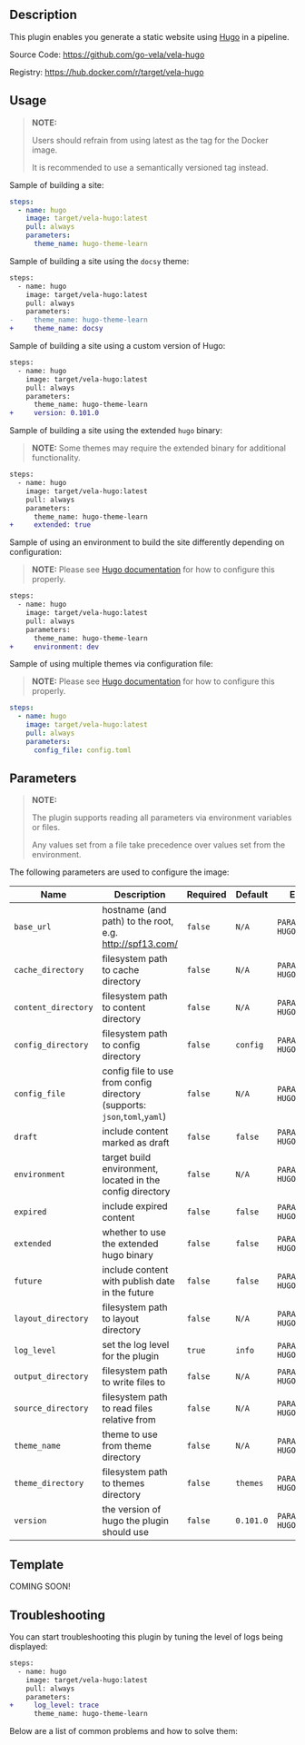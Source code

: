 ## Description

This plugin enables you generate a static website using [Hugo](https://gohugo.io/) in a pipeline.

Source Code: https://github.com/go-vela/vela-hugo

Registry: https://hub.docker.com/r/target/vela-hugo

## Usage

> **NOTE:**
>
> Users should refrain from using latest as the tag for the Docker image.
>
> It is recommended to use a semantically versioned tag instead.

Sample of building a site:

```yaml
steps:
  - name: hugo
    image: target/vela-hugo:latest
    pull: always
    parameters:
      theme_name: hugo-theme-learn
```

Sample of building a site using the `docsy` theme:

```diff
steps:
  - name: hugo
    image: target/vela-hugo:latest
    pull: always
    parameters:
-     theme_name: hugo-theme-learn
+     theme_name: docsy
```

Sample of building a site using a custom version of Hugo:

```diff
steps:
  - name: hugo
    image: target/vela-hugo:latest
    pull: always
    parameters:
      theme_name: hugo-theme-learn
+     version: 0.101.0
```

Sample of building a site using the extended `hugo` binary:

> **NOTE:** Some themes may require the extended binary for additional functionality.

```diff
steps:
  - name: hugo
    image: target/vela-hugo:latest
    pull: always
    parameters:
      theme_name: hugo-theme-learn
+     extended: true
```

Sample of using an environment to build the site differently depending on configuration:

> **NOTE:** Please see [Hugo documentation](https://gohugo.io/getting-started/configuration/) for how to configure this properly.

```diff
steps:
  - name: hugo
    image: target/vela-hugo:latest
    pull: always
    parameters:
      theme_name: hugo-theme-learn
+     environment: dev
```

Sample of using multiple themes via configuration file:

> **NOTE:** Please see [Hugo documentation](https://gohugo.io/hugo-modules/theme-components/#readout) for how to configure this properly.

```yaml
steps:
  - name: hugo
    image: target/vela-hugo:latest
    pull: always
    parameters:
      config_file: config.toml
```

## Parameters

> **NOTE:**
>
> The plugin supports reading all parameters via environment variables or files.
>
> Any values set from a file take precedence over values set from the environment.

The following parameters are used to configure the image:

| Name                | Description                                                               | Required | Default   | Environment Variables                                     |
| ------------------- | ------------------------------------------------------------------------- | -------- | --------- | --------------------------------------------------------- |
| `base_url`          | hostname (and path) to the root, e.g. http://spf13.com/                   | `false`  | `N/A`     | `PARAMETER_BASE_URL`<br>`HUGO_BASE_URL`                   |
| `cache_directory`   | filesystem path to cache directory                                        | `false`  | `N/A`     | `PARAMETER_CACHE_DIRECTORY`<br>`HUGO_CACHE_DIRECTORY`     |
| `content_directory` | filesystem path to content directory                                      | `false`  | `N/A`     | `PARAMETER_CONTENT_DIRECTORY`<br>`HUGO_CONTENT_DIRECTORY` |
| `config_directory`  | filesystem path to config directory                                       | `false`  | `config`  | `PARAMETER_CONFIG_DIRECTORY`<br>`HUGO_CONFIG_DIRECTORY`   |
| `config_file`       | config file to use from config directory (supports: `json`,`toml`,`yaml`) | `false`  | `N/A`     | `PARAMETER_CONFIG_FILE`<br>`HUGO_CONFIG_FILE`             |
| `draft`             | include content marked as draft                                           | `false`  | `false`   | `PARAMETER_DRAFT`<br>`HUGO_DRAFT`                         |
| `environment`       | target build environment, located in the config directory                 | `false`  | `N/A`     | `PARAMETER_ENVIRONMENT`<br>`HUGO_ENVIRONMENT`             |
| `expired`           | include expired content                                                   | `false`  | `false`   | `PARAMETER_EXPIRED`<br>`HUGO_EXPIRED`                     |
| `extended`          | whether to use the extended hugo binary                                   | `false`  | `false`   | `PARAMETER_EXTENDED`<br>`HUGO_EXTENDED`                   |
| `future`            | include content with publish date in the future                           | `false`  | `false`   | `PARAMETER_FUTURE`<br>`HUGO_FUTURE`                       |
| `layout_directory`  | filesystem path to layout directory                                       | `false`  | `N/A`     | `PARAMETER_LAYOUT_DIRECTORY`<br>`HUGO_LAYOUT_DIRECTORY`   |
| `log_level`         | set the log level for the plugin                                          | `true`   | `info`    | `PARAMETER_LOG_LEVEL`<br>`HUGO_LOG_LEVEL`                 |
| `output_directory`  | filesystem path to write files to                                         | `false`  | `N/A`     | `PARAMETER_OUTPUT_DIRECTORY`<br>`HUGO_OUTPUT_DIRECTORY`   |
| `source_directory`  | filesystem path to read files relative from                               | `false`  | `N/A`     | `PARAMETER_SOURCE_DIRECTORY`<br>`HUGO_SOURCE_DIRECTORY`   |
| `theme_name`        | theme to use from theme directory                                         | `false`  | `N/A`     | `PARAMETER_THEME_NAME`<br>`HUGO_THEME_NAME`               |
| `theme_directory`   | filesystem path to themes directory                                       | `false`  | `themes`  | `PARAMETER_THEME_DIRECTORY`<br>`HUGO_THEME_DIRECTORY`     |
| `version`           | the version of hugo the plugin should use                                 | `false`  | `0.101.0` | `PARAMETER_VERSION`<br>`HUGO_VERSION`                     |

## Template

COMING SOON!

## Troubleshooting

You can start troubleshooting this plugin by tuning the level of logs being displayed:

```diff
steps:
  - name: hugo
    image: target/vela-hugo:latest
    pull: always
    parameters:
+     log_level: trace
      theme_name: hugo-theme-learn
```

Below are a list of common problems and how to solve them:
